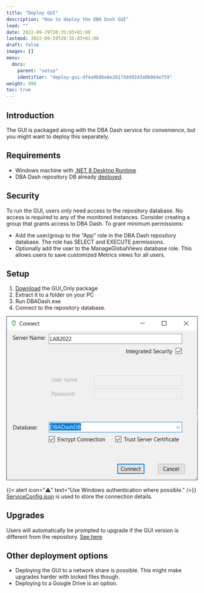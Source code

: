 ```yaml
---
title: "Deploy GUI"
description: "How to deploy the DBA Dash GUI"
lead: ""
date: 2022-09-29T20:35:03+01:00
lastmod: 2022-09-29T20:35:03+01:00
draft: false
images: []
menu:
  docs:
    parent: "setup"
    identifier: "deploy-gui-df4a9b8be6e26173dd9243a0b064e759"
weight: 999
toc: true
---
```

## Introduction

The GUI is packaged along with the DBA Dash service for convenience, but you might want to deploy this separately.  

## Requirements

* Windows machine with [.NET 8 Desktop Runtime](https://dotnet.microsoft.com/en-us/download/dotnet/8.0/runtime)
* DBA Dash repository DB already [deployed](/docs/setup/quick-start). 

## Security

To run the GUI, users only need access to the repository database.  No access is required to any of the monitored instances. Consider creating a group that grants access to DBA Dash.  To grant minimum permissions:

* Add the user/group to the "App" role in the DBA Dash repository database.  The role has SELECT and EXECUTE permissions. 
* Optionally add the user to the ManageGlobalViews database role.  This allows users to save customized Metrics views for all users.

## Setup

1. [Download](https://github.com/trimble-oss/dba-dash/releases) the GUI_Only package
2. Extract it to a folder on your PC
3. Run DBADash.exe
4. Connect to the repository database.  

![DBA Dash Connect](connect.png)

{{< alert icon="⚠️" text="Use Windows authentication where possible." />}}
 [ServiceConfig.json](/docs/help/security/#config-file-security) is used to store the connection details.

 ## Upgrades

Users will automatically be prompted to upgrade if the GUI version is different from the repository. [See here](/docs/setup/upgrades/#upgrading-gui-clients)

 ## Other deployment options

 * Deploying the GUI to a network share is possible.  This might make upgrades harder with locked files though.
 * Deploying to a Google Drive is an option.